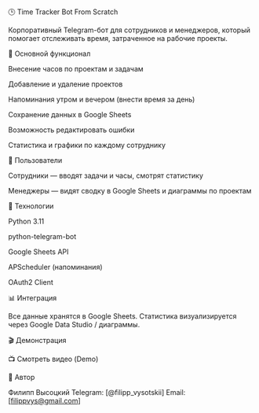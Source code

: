 🕒 Time Tracker Bot From Scratch

Корпоративный Telegram-бот для сотрудников и менеджеров, который помогает отслеживать время, затраченное на рабочие проекты.

🚀 Основной функционал

Внесение часов по проектам и задачам

Добавление и удаление проектов

Напоминания утром и вечером (внести время за день)

Сохранение данных в Google Sheets

Возможность редактировать ошибки

Статистика и графики по каждому сотруднику

👥 Пользователи

Сотрудники — вводят задачи и часы, смотрят статистику

Менеджеры — видят сводку в Google Sheets и диаграммы по проектам

🧠 Технологии

Python 3.11

python-telegram-bot

Google Sheets API

APScheduler (напоминания)

OAuth2 Client

📊 Интеграция

Все данные хранятся в Google Sheets.
Статистика визуализируется через Google Data Studio / диаграммы.

🎬 Демонстрация

📺 Смотреть видео (Demo)

🧩 Автор

Филипп Высоцкий
Telegram: [@filipp_vysotskii]
Email: [filippvys@gmail.com]
